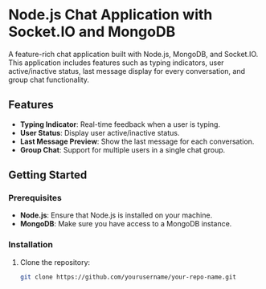 # Node.js Chat Application with Socket.IO and MongoDB

A feature-rich chat application built with Node.js, MongoDB, and Socket.IO. This application includes features such as typing indicators, user active/inactive status, last message display for every conversation, and group chat functionality.

## Features

- **Typing Indicator**: Real-time feedback when a user is typing.
- **User Status**: Display user active/inactive status.
- **Last Message Preview**: Show the last message for each conversation.
- **Group Chat**: Support for multiple users in a single chat group.

## Getting Started

### Prerequisites

- **Node.js**: Ensure that Node.js is installed on your machine.
- **MongoDB**: Make sure you have access to a MongoDB instance.

### Installation

1. Clone the repository:

   ```bash
   git clone https://github.com/yourusername/your-repo-name.git
   ```
